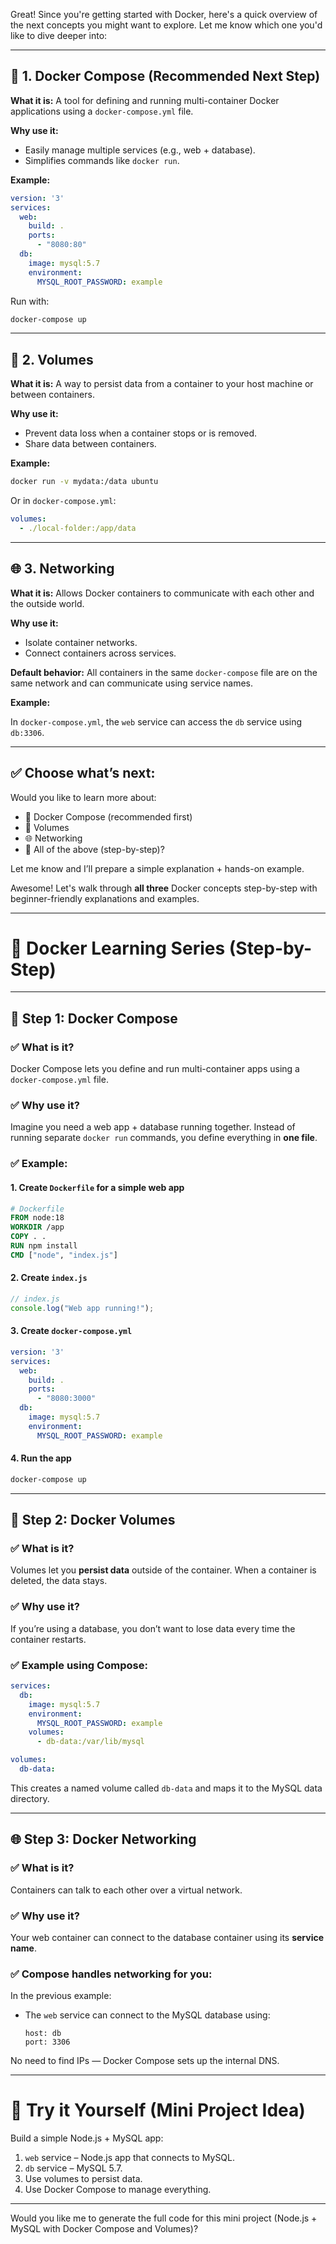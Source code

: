 Great! Since you're getting started with Docker, here's a quick overview of the next concepts you might want to explore. Let me know which one you'd like to dive deeper into:

---

## 🧩 1. **Docker Compose** (Recommended Next Step)

**What it is:**
A tool for defining and running multi-container Docker applications using a `docker-compose.yml` file.

**Why use it:**

* Easily manage multiple services (e.g., web + database).
* Simplifies commands like `docker run`.

**Example:**

```yaml
version: '3'
services:
  web:
    build: .
    ports:
      - "8080:80"
  db:
    image: mysql:5.7
    environment:
      MYSQL_ROOT_PASSWORD: example
```

Run with:

```bash
docker-compose up
```

---

## 📁 2. **Volumes**

**What it is:**
A way to persist data from a container to your host machine or between containers.

**Why use it:**

* Prevent data loss when a container stops or is removed.
* Share data between containers.

**Example:**

```bash
docker run -v mydata:/data ubuntu
```

Or in `docker-compose.yml`:

```yaml
volumes:
  - ./local-folder:/app/data
```

---

## 🌐 3. **Networking**

**What it is:**
Allows Docker containers to communicate with each other and the outside world.

**Why use it:**

* Isolate container networks.
* Connect containers across services.

**Default behavior:**
All containers in the same `docker-compose` file are on the same network and can communicate using service names.

**Example:**

In `docker-compose.yml`, the `web` service can access the `db` service using `db:3306`.

---

## ✅ Choose what’s next:

Would you like to learn more about:

* 🧩 Docker Compose (recommended first)
* 📁 Volumes
* 🌐 Networking
* 💬 All of the above (step-by-step)?

Let me know and I’ll prepare a simple explanation + hands-on example.


Awesome! Let's walk through **all three** Docker concepts step-by-step with beginner-friendly explanations and examples.

---

# 🚀 Docker Learning Series (Step-by-Step)

---

## 🧩 **Step 1: Docker Compose**

### ✅ What is it?

Docker Compose lets you define and run multi-container apps using a `docker-compose.yml` file.

### ✅ Why use it?

Imagine you need a web app + database running together. Instead of running separate `docker run` commands, you define everything in **one file**.

### ✅ Example:

#### 1. Create `Dockerfile` for a simple web app

```Dockerfile
# Dockerfile
FROM node:18
WORKDIR /app
COPY . .
RUN npm install
CMD ["node", "index.js"]
```

#### 2. Create `index.js`

```js
// index.js
console.log("Web app running!");
```

#### 3. Create `docker-compose.yml`

```yaml
version: '3'
services:
  web:
    build: .
    ports:
      - "8080:3000"
  db:
    image: mysql:5.7
    environment:
      MYSQL_ROOT_PASSWORD: example
```

#### 4. Run the app

```bash
docker-compose up
```

---

## 📁 **Step 2: Docker Volumes**

### ✅ What is it?

Volumes let you **persist data** outside of the container. When a container is deleted, the data stays.

### ✅ Why use it?

If you’re using a database, you don’t want to lose data every time the container restarts.

### ✅ Example using Compose:

```yaml
services:
  db:
    image: mysql:5.7
    environment:
      MYSQL_ROOT_PASSWORD: example
    volumes:
      - db-data:/var/lib/mysql

volumes:
  db-data:
```

This creates a named volume called `db-data` and maps it to the MySQL data directory.

---

## 🌐 **Step 3: Docker Networking**

### ✅ What is it?

Containers can talk to each other over a virtual network.

### ✅ Why use it?

Your web container can connect to the database container using its **service name**.

### ✅ Compose handles networking for you:

In the previous example:

* The `web` service can connect to the MySQL database using:

  ```
  host: db
  port: 3306
  ```

No need to find IPs — Docker Compose sets up the internal DNS.

---

# 🧪 Try it Yourself (Mini Project Idea)

Build a simple Node.js + MySQL app:

1. `web` service – Node.js app that connects to MySQL.
2. `db` service – MySQL 5.7.
3. Use volumes to persist data.
4. Use Docker Compose to manage everything.

---

Would you like me to generate the full code for this mini project (Node.js + MySQL with Docker Compose and Volumes)?

